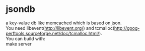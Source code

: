 jsondb
======

a key-value db like memcached which is based on json.  
You need libevent(http://libevent.org/) and tcmalloc(http://goog-perftools.sourceforge.net/doc/tcmalloc.html/).   
You can build with:   
make server  
